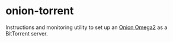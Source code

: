 # onion-torrent
Instructions and monitoring utility to set up an [Onion Omega2](https://onion.io/omega2/) as a BitTorrent server.
